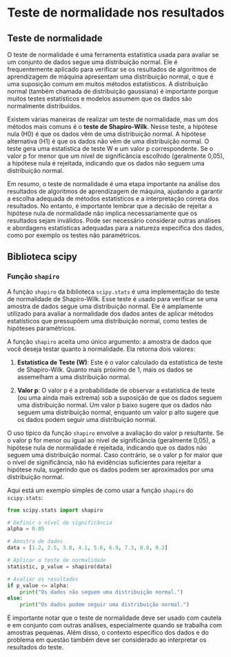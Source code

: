 # Teste de normalidade nos resultados

## Teste de normalidade

O teste de normalidade é uma ferramenta estatística usada para avaliar se um conjunto de dados segue uma distribuição normal. Ele é frequentemente aplicado para verificar se os resultados de algoritmos de aprendizagem de máquina apresentam uma distribuição normal, o que é uma suposição comum em muitos métodos estatísticos. A distribuição normal (também chamada de distribuição gaussiana) é importante porque muitos testes estatísticos e modelos assumem que os dados são normalmente distribuídos.

Existem várias maneiras de realizar um teste de normalidade, mas um dos métodos mais comuns é o **teste de Shapiro-Wilk**. Nesse teste, a hipótese nula (H0) é que os dados vêm de uma distribuição normal. A hipótese alternativa (H1) é que os dados não vêm de uma distribuição normal. O teste gera uma estatística de teste W e um valor p correspondente. Se o valor p for menor que um nível de significância escolhido (geralmente 0,05), a hipótese nula é rejeitada, indicando que os dados não seguem uma distribuição normal.

Em resumo, o teste de normalidade é uma etapa importante na análise dos resultados de algoritmos de aprendizagem de máquina, ajudando a garantir a escolha adequada de métodos estatísticos e a interpretação correta dos resultados. No entanto, é importante lembrar que a decisão de rejeitar a hipótese nula de normalidade não implica necessariamente que os resultados sejam inválidos. Pode ser necessário considerar outras análises e abordagens estatísticas adequadas para a natureza específica dos dados, como por exemplo os testes não paramétricos.

## Biblioteca scipy

### Função `shapiro`

A função `shapiro` da biblioteca `scipy.stats` é uma implementação do teste de normalidade de Shapiro-Wilk. Esse teste é usado para verificar se uma amostra de dados segue uma distribuição normal. Ele é amplamente utilizado para avaliar a normalidade dos dados antes de aplicar métodos estatísticos que pressupõem uma distribuição normal, como testes de hipóteses paramétricos.

A função `shapiro` aceita umo único argumento: a amostra de dados que você deseja testar quanto à normalidade. Ela retorna dois valores:

1. **Estatística de Teste (W)**: Este é o valor calculado da estatística de teste de Shapiro-Wilk. Quanto mais próximo de 1, mais os dados se assemelham a uma distribuição normal.

2. **Valor p**: O valor p é a probabilidade de observar a estatística de teste (ou uma ainda mais extrema) sob a suposição de que os dados seguem uma distribuição normal. Um valor p baixo sugere que os dados não seguem uma distribuição normal, enquanto um valor p alto sugere que os dados podem seguir uma distribuição normal.

O uso típico da função `shapiro` envolve a avaliação do valor p resultante. Se o valor p for menor ou igual ao nível de significância (geralmente 0,05), a hipótese nula de normalidade é rejeitada, indicando que os dados não seguem uma distribuição normal. Caso contrário, se o valor p for maior que o nível de significância, não há evidências suficientes para rejeitar a hipótese nula, sugerindo que os dados podem ser aproximados por uma distribuição normal.

Aqui está um exemplo simples de como usar a função `shapiro` do `scipy.stats`:

```python
from scipy.stats import shapiro

# Definir o nível de significância
alpha = 0.05

# Amostra de dados
data = [1.2, 2.5, 3.8, 4.1, 5.6, 6.9, 7.3, 8.8, 9.2]

# Aplicar o teste de normalidade
statistic, p_value = shapiro(data)

# Avaliar os resultados
if p_value <= alpha:
    print("Os dados não seguem uma distribuição normal.")
else:
    print("Os dados podem seguir uma distribuição normal.")
```

É importante notar que o teste de normalidade deve ser usado com cautela e em conjunto com outras análises, especialmente quando se trabalha com amostras pequenas. Além disso, o contexto específico dos dados e do problema em questão também deve ser considerado ao interpretar os resultados do teste.